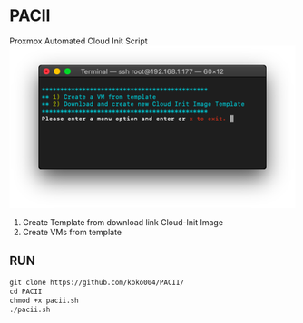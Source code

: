 # PACII
Proxmox Automated Cloud Init Script
![logo](pacii.png)
1. Create Template from download link Cloud-Init Image
2. Create VMs from template

## RUN
```
git clone https://github.com/koko004/PACII/
cd PACII
chmod +x pacii.sh
./pacii.sh
```


